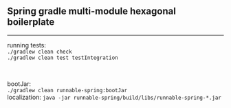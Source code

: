 ## Spring gradle multi-module hexagonal boilerplate

---
running tests: \
``./gradlew clean check `` \
``./gradlew clean test testIntegration ``

&nbsp;

bootJar: \
``./gradlew clean runnable-spring:bootJar`` \
localization:
``java -jar runnable-spring/build/libs/runnable-spring-*.jar``
